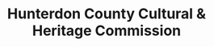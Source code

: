 ---
layout: repo
title: "Hunterdon County Cultural & Heritage Commission"
id: 12430
permalink: repos/12430/
---